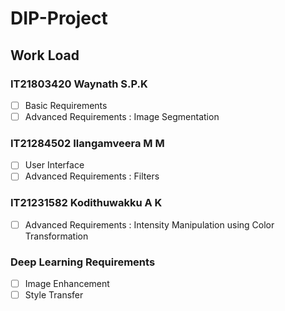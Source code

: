 # DIP-Project

## Work Load
### IT21803420 Waynath S.P.K
- [ ] Basic Requirements
- [ ] Advanced Requirements : Image Segmentation 

### IT21284502 Ilangamveera M M
- [ ] User Interface
- [ ] Advanced Requirements : Filters

### IT21231582 Kodithuwakku A K
- [ ]  Advanced Requirements : Intensity Manipulation using Color Transformation


### Deep Learning Requirements
- [ ] Image Enhancement 
- [ ] Style Transfer